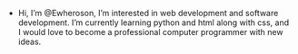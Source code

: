 -  Hi, I’m @Ewheroson, I’m interested in web development and software development. I’m currently learning python and html along with css,
   and I would love to become a professional computer programmer with new ideas.

<!---
Ewheroson/Ewheroson is a ✨ special ✨ repository because its `README.md` (this file) appears on your GitHub profile.
You can click the Preview link to take a look at your changes.
--->
